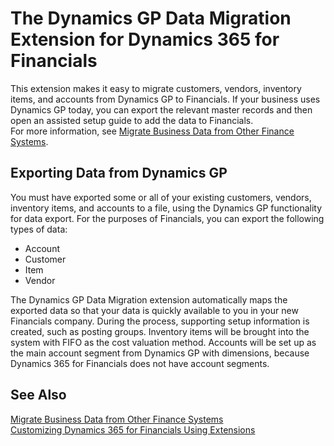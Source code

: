 <properties
	pageTitle="Microsoft Dynamics GP Data Migration | Financials"
        description="Provides information about the Dynamics GP Data Migration extension"
        services="project-madeira"
        documentationCenter=""
        authors="edupont04"/>
<tags
    ms.service="project-madeira"
    ms.topic="article"
    ms.devlang="na"
    ms.tgt_pltfrm="na"
    ms.workload="na"
    ms.date="11/01/2016"
    ms.author="edupont04" />

# The Dynamics GP Data Migration Extension for Dynamics 365 for Financials
This extension makes it easy to migrate customers, vendors, inventory items, and accounts from Dynamics GP to Financials. If your business uses Dynamics GP today, you can export the relevant master records and then open an assisted setup guide to add the data to Financials.  
For more information, see [Migrate Business Data from Other Finance Systems](upload-data.md).

## Exporting Data from Dynamics GP
You must have exported some or all of your existing customers, vendors, inventory items, and accounts to a file, using the Dynamics GP functionality for data export. For the purposes of Financials, you can export the following types of data:

- Account  
- Customer  
- Item  
- Vendor  

The Dynamics GP Data Migration extension automatically maps the exported data so that your data is quickly available to you in your new Financials company. During the process, supporting setup information is created, such as posting groups. Inventory items will be brought into the system with FIFO as the cost valuation method. Accounts will be set up as the main account segment from Dynamics GP with dimensions, because Dynamics 365 for Financials does not have account segments.

## See Also  
[Migrate Business Data from Other Finance Systems](upload-data.md)  
[Customizing Dynamics 365 for Financials Using Extensions ](ui-extensions.md)  
